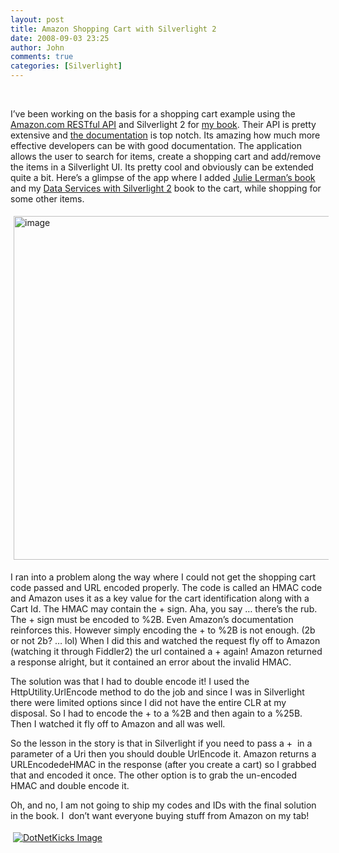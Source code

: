 ```yaml
---
layout: post
title: Amazon Shopping Cart with Silverlight 2
date: 2008-09-03 23:25
author: John
comments: true
categories: [Silverlight]
---
```

<p>&nbsp;</p>
<p>I&rsquo;ve been working on the basis for a shopping cart example using the <a href="http://docs.amazonwebservices.com/AWSEcommerceService/2005-10-05/index.html">Amazon.com RESTful API</a> and Silverlight 2 for <a href="http://www.amazon.com/exec/obidos/ASIN/0596523092/johnpanet-20">my book</a>. Their API is pretty extensive and <a href="http://docs.amazonwebservices.com/AWSEcommerceService/2005-10-05/index.html">the documentation</a> is top notch. Its amazing how much more effective developers can be with good documentation. The application allows the user to search for items, create a shopping cart and add/remove the items in a Silverlight UI. Its pretty cool and obviously can be extended quite a bit. Here&rsquo;s a glimpse of the app where I added <a href="http://www.amazon.com/Programming-Entity-Framework-Julia-Lerman/dp/059652028X%3FSubscriptionId%3D1XC2ANGP2DYD42WPHJ82%26tag%3Dws%26linkCode%3Dxm2%26camp%3D2025%26creative%3D165953%26creativeASIN%3D059652028X">Julie Lerman&rsquo;s book</a> and my <a href="http://www.amazon.com/exec/obidos/ASIN/0596523092/johnpanet-20">Data Services with Silverlight 2</a> book to the cart, while shopping for some other items.</p>
<p><a href="/wp-content/uploads/files/media/image/WindowsLiveWriter/AmazonShoppingCartwithSilverlight2_13821/image_2.png"><img title="image" style="border-right: 0px; border-top: 0px; margin: 5px; border-left: 0px; border-bottom: 0px" height="550" alt="image" width="506" border="0" src="/wp-content/uploads/files/media/image/WindowsLiveWriter/AmazonShoppingCartwithSilverlight2_13821/image_thumb.png" /></a></p>
<p>I ran into a problem along the way where I could not get the shopping cart code passed and URL encoded properly. The code is called an HMAC code and Amazon uses it as a key value for the cart identification along with a Cart Id. The HMAC may contain the + sign. Aha, you say &hellip; there&rsquo;s the rub. The + sign must be encoded to %2B. Even Amazon&rsquo;s documentation reinforces this. However simply encoding the + to %2B is not enough. (2b or not 2b? &hellip; lol) When I did this and watched the request fly off to Amazon (watching it through Fiddler2) the url contained a + again! Amazon returned a response alright, but it contained an error about the invalid HMAC.</p>
<p>The solution was that I had to double encode it! I used the HttpUtility.UrlEncode method to do the job and since I was in Silverlight there were limited options since I did not have the entire CLR at my disposal. So I had to encode the + to a %2B and then again to a %25B. Then I watched it fly off to Amazon and all was well.</p>
<p>So the lesson in the story is that in Silverlight if you need to pass a +&nbsp; in a parameter of a Uri then you should double UrlEncode it. Amazon returns a URLEncodedeHMAC in the response (after you create a cart) so I grabbed that and encoded it once. The other option is to grab the un-encoded HMAC and double encode it.</p>
<p>Oh, and no, I am not going to ship my codes and IDs with the final solution in the book. I&nbsp; don&rsquo;t want everyone buying stuff from Amazon on my tab!</p>
<div class="wlWriterHeaderFooter" style="padding-right: 4px; padding-left: 4px; padding-bottom: 4px; margin: 0px; padding-top: 4px; text-align: left"><a href="http://www.dotnetkicks.com/kick/?url=/data-services-with-silverlight-2/amazon-shopping-cart-with-silverlight-2/"><img alt="DotNetKicks Image" border="0" src="http://www.dotnetkicks.com/Services/Images/KickItImageGenerator.ashx?url=/data-services-with-silverlight-2/amazon-shopping-cart-with-silverlight-2/&amp;bgcolor=0080C0&amp;fgcolor=FFFFFF&amp;border=000000&amp;cbgcolor=D4E1ED&amp;cfgcolor=000000" /></a></div>
<div class="wlWriterHeaderFooter" style="padding-right: 4px; padding-left: 4px; padding-bottom: 4px; margin: 0px; padding-top: 4px; text-align: left"><script type="text/javascript"><!-- var dzone_url = '/data-services-with-silverlight-2/amazon-shopping-cart-with-silverlight-2/'; var dzone_title = 'Amazon Shopping Cart with Silverlight 2'; var dzone_blurb = 'Amazon Shopping Cart with Silverlight 2'; var dzone_style = '1'; --></script><script language="javascript" src="http://widgets.dzone.com/widgets/zoneit.js"></script></div>

